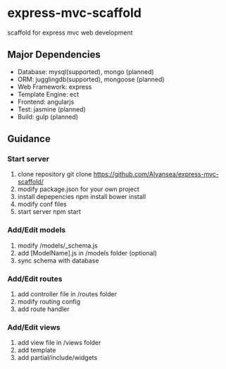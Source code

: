 # express-mvc-scaffold
scaffold for express mvc web development

## Major Dependencies

* Database: mysql(supported), mongo (planned)
* ORM: jugglingdb(supported), mongoose (planned)
* Web Framework: express
* Template Engine: ect
* Frontend: angularjs
* Test: jasmine (planned)
* Build: gulp (planned)

## Guidance

### Start server

1. clone repository
    git clone https://github.com/Alvansea/express-mvc-scaffold/
2. modify package.json for your own project
3. install depepencies
    npm install
    bower install
4. modify conf files
5. start server
    npm start

### Add/Edit models
1. modify /models/_schema.js
2. add [ModelName].js in /models folder (optional)
3. sync schema with database

### Add/Edit routes
1. add controller file in /routes folder
2. modify routing config
3. add route handler

### Add/Edit views
1. add view file in /views folder
2. add template
3. add partial/include/widgets
